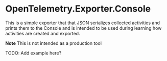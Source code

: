 # OpenTelemetry.Exporter.Console

This is a simple exporter that that JSON serializes collected activities and
prints them to the Console and is intended to be used during learning how
activities are created and exported.

**Note** This is not intended as a production tool

TODO: Add example here?

